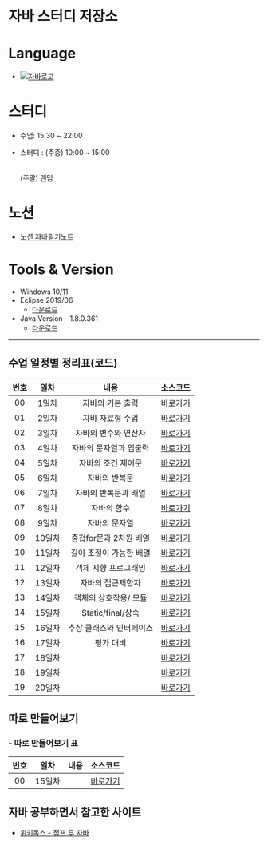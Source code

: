 # 자바 스터디 저장소

# Language

- [![자바로고](https://img.shields.io/badge/Java-007396?style=flat-square&logo=Java&logoColor=white)](https://www.oracle.com/kr/java/)

# 스터디
- 수업: 15:30 ~ 22:00
- 스터디 : (주중) 10:00 ~ 15:00

  <br/> (주말) 랜덤

# 노션 

- [노션 자바필기노트](https://alder-talon-aab.notion.site/6492b9accfdc442e9eeb3477b8ff924a?v=ab30acd25a4c4d049f15b4ea9e174579)

# Tools & Version

- Windows 10/11
- Eclipse 2019/06
  - [다운로드](https://www.eclipse.org/downloads/packages/release/2019-06/r)
- Java Version - 1.8.0.361
  - [다운로드](https://www.oracle.com/java/technologies/javase/8u361-relnotes.html)

---

## 수업 일정별 정리표(코드)

| 번호 |  일차  |          내용          |     소스코드      |
| :--: | :----: | :--------------------: | :---------------: |
|  00  | 1일차  |    자바의 기본 출력    | [바로가기][day01] |
|  01  | 2일차  |    자바 자료형 수업    | [바로가기][day02] |
|  02  | 3일차  |  자바의 변수와 연산자  | [바로가기][day03] |
|  03  | 4일차  | 자바의 문자열과 입출력 | [바로가기][day04] |
|  04  | 5일차  |   자바의 조건 제어문   | [바로가기][day05] |
|  05  | 6일차  |     자바의 반복문      | [바로가기][day06] |
|  06  | 7일차  | 자바의 반복문과 배열   | [바로가기][day07] |
|  07  | 8일차  |       자바의 함수       | [바로가기][day08] |
|  08  | 9일차  |     자바의 문자열       | [바로가기][day09] |
|  09  | 10일차 |  중첩for문과 2차원 배열 | [바로가기][day10] |
|  10  | 11일차 |  길이 조절이 가능한 배열 | [바로가기][day11] |
|  11  | 12일차 |   객체 지향 프로그래밍   | [바로가기][day12] |
|  12  | 13일차 |     자바의 접근제한자    | [바로가기][day13] |
|  13  | 14일차 |   객체의 상호작용/ 모듈  | [바로가기][day14] |
|  14  | 15일차 |   Static/final/상속     | [바로가기][day15] |
|  15  | 16일차 |  추상 클래스와 인터페이스 | [바로가기][day16] |
|  16  | 17일차 |        평가 대비        | [바로가기][day17] |
|  17  | 18일차 |                        | [바로가기][day18] |
|  18  | 19일차 |                        | [바로가기][day19] |
|  19  | 20일차 |                        | [바로가기][day20] |

## 따로 만들어보기

### - 따로 만들어보기 표

| 번호 | 일차 | 내용 |    소스코드     |
| :--: | :--: | :--: | :-------------: |
|  00  |  15일차   |     | [바로가기][etc] |

## 자바 공부하면서 참고한 사이트

- [위키독스 - 점프 투 자바](https://wikidocs.net/book/31)

[day01]: ./day01/src/
[day02]: ./day02/src/
[day03]: ./day03/src/
[day04]: ./day04/src/
[day05]: ./day05/src/
[day06]: ./day06/src/
[day07]: ./day07/src/
[day08]: ./day08/src/
[day09]: ./day09/src/
[day10]: ./day10/src/
[day11]: ./day11/src/
[day12]: ./day12/src/
[day13]: ./day13/src/
[day14]: ./day14/src/
[day15]: ./day15/src/
[day16]: ./day16/src/
[day17]: ./day17/src/
[day18]: ./day18/src/
[day19]: ./day19/src/
[day20]: ./day20/src/
[etc]: ./etc/src/
